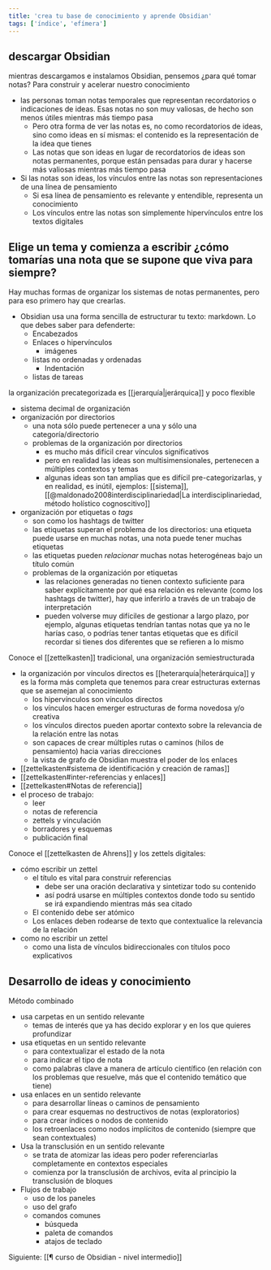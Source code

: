 ```yaml
---
title: 'crea tu base de conocimiento y aprende Obsidian'
tags: ['índice', 'efímera']
---
```

## descargar Obsidian
mientras descargamos e instalamos Obsidian, pensemos ¿para qué tomar notas? Para construir y acelerar nuestro conocimiento

- las personas toman notas temporales que representan recordatorios o indicaciones de ideas. Esas notas no son muy valiosas, de hecho son menos útiles mientras más tiempo pasa
    - Pero otra forma de ver las notas es, no como recordatorios de ideas, sino como ideas en sí mismas: el contenido es la representación de la idea que tienes
    - Las notas que son ideas en lugar de recordatorios de ideas son notas permanentes, porque están pensadas para durar y hacerse más valiosas mientras más tiempo pasa
- Si las notas son ideas, los vínculos entre las notas son representaciones de una línea de pensamiento
    - Si esa línea de pensamiento es relevante y entendible, representa un conocimiento
    - Los vínculos entre las notas son simplemente hipervínculos entre los textos digitales

## Elige un tema y comienza a escribir ¿cómo tomarías una nota que se supone que viva para siempre?

Hay muchas formas de organizar los sistemas de notas permanentes, pero para eso primero hay que crearlas.

- Obsidian usa una forma sencilla de estructurar tu texto: markdown. Lo que debes saber para defenderte:
    - Encabezados
    - Enlaces o hipervínculos
        - imágenes
    - listas no ordenadas y ordenadas
        - Indentación
    - listas de tareas

la organización precategorizada es [[jerarquía|jerárquica]] y poco flexible

- sistema decimal de organización
- organización por directorios
    - una nota sólo puede pertenecer a una y sólo una categoría/directorio
    - problemas de la organización por directorios
        - es mucho más difícil crear vínculos significativos
        - pero en realidad las ideas son multisimensionales, pertenecen a múltiples contextos y temas
        - algunas ideas son tan amplias que es difícil pre-categorizarlas, y en realidad, es inútil, ejemplos: [[sistema]], [[@maldonado2008interdisciplinariedad|La interdisciplinariedad, método holístico cognoscitivo]]
- organización por etiquetas o *tags*
    - son como los hashtags de twitter
    - las etiquetas superan el problema de los directorios: una etiqueta puede usarse en muchas notas, una nota puede tener muchas etiquetas
    - las etiquetas pueden *relacionar* muchas notas heterogéneas bajo un título común
    - problemas de la organización por etiquetas
        - las relaciones generadas no tienen contexto suficiente para saber explícitamente por qué esa relación es relevante (como los hashtags de twitter), hay que inferirlo a través de un trabajo de interpretación
        - pueden volverse muy difíciles de gestionar a largo plazo, por ejemplo, algunas etiquetas tendrían tantas notas que ya no le harías caso, o podrías tener tantas etiquetas que es difícil recordar si tienes dos diferentes que se refieren a lo mismo

Conoce el [[zettelkasten]] tradicional, una organización semiestructurada

- la organización por vínculos directos es [[heterarquía|heterárquica]] y es la forma más completa que tenemos para crear estructuras externas que se asemejan al conocimiento
    - los hipervínculos son vínculos directos
    - los vínculos hacen emerger estructuras de forma novedosa y/o creativa
    - los vínculos directos pueden aportar contexto sobre la relevancia de la relación entre las notas
    - son capaces de crear múltiples rutas o caminos (hilos de pensamiento) hacia varias direcciones
    - la vista de grafo de Obsidian muestra el poder de los enlaces
- [[zettelkasten#sistema de identificación y creación de ramas]]
- [[zettelkasten#inter-referencias y enlaces]]
- [[zettelkasten#Notas de referencia]]
- el proceso de trabajo:
    - leer
    - notas de referencia
    - zettels y vinculación
    - borradores y esquemas
    - publicación final

Conoce el [[zettelkasten de Ahrens]] y los zettels digitales:

- cómo escribir un zettel
    - el título es vital para construir referencias
        - debe ser una oración declarativa y sintetizar todo su contenido
        - así podrá usarse en múltiples contextos donde todo su sentido se irá expandiendo mientras más sea citado
    - El contenido debe ser atómico
    - Los enlaces deben rodearse de texto que contextualice la relevancia de la relación
- como no escribir un zettel
    - como una lista de vínculos bidireccionales con títulos poco explicativos

## Desarrollo de ideas y conocimiento

Método combinado

- usa carpetas en un sentido relevante
    - temas de interés que ya has decido explorar y en los que quieres profundizar
- usa etiquetas en un sentido relevante
    - para contextualizar el estado de la nota
    - para indicar el tipo de nota
    - como palabras clave a manera de artículo científico (en relación con los problemas que resuelve, más que el contenido temático que tiene)
- usa enlaces en un sentido relevante
    - para desarrollar líneas o caminos de pensamiento
    - para crear esquemas no destructivos de notas (exploratorios)
    - para crear índices o nodos de contenido
    - los retroenlaces como nodos implícitos de contenido (siempre que sean contextuales) 
- Usa la transclusión en un sentido relevante
    - se trata de atomizar las ideas pero poder referenciarlas completamente en contextos especiales
    - comienza por la transclusión de archivos, evita al principio la transclusión de bloques
- Flujos de trabajo
    - uso de los paneles
    - uso del grafo
    - comandos comunes
        - búsqueda
        - paleta de comandos
        - atajos de teclado

Siguiente: [[¶ curso de Obsidian - nivel intermedio]]
